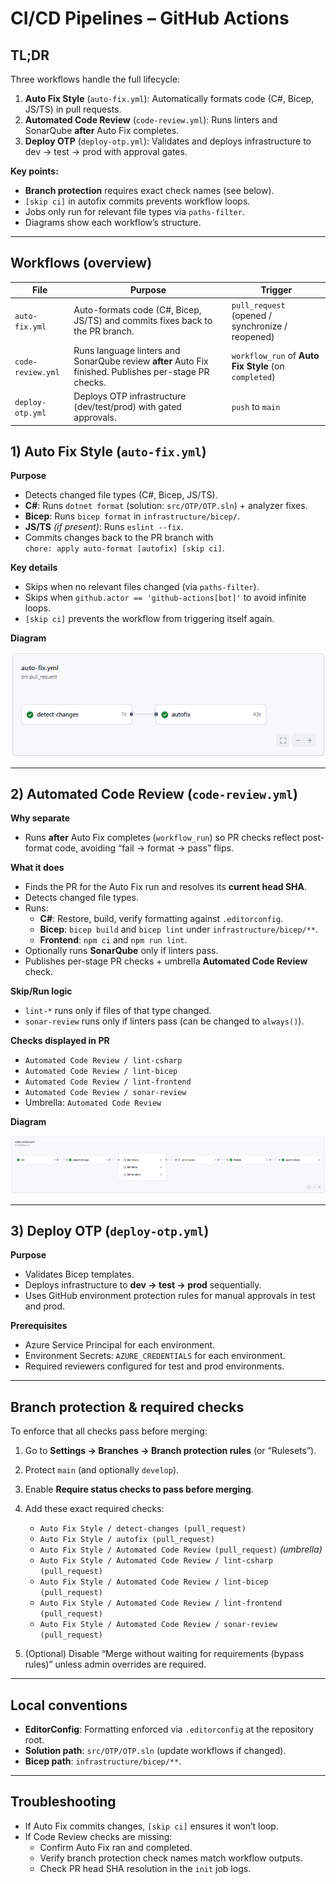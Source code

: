 # CI/CD Pipelines – GitHub Actions

## TL;DR
Three workflows handle the full lifecycle:
1. **Auto Fix Style** (`auto-fix.yml`): Automatically formats code (C#, Bicep, JS/TS) in pull requests.
2. **Automated Code Review** (`code-review.yml`): Runs linters and SonarQube **after** Auto Fix completes.
3. **Deploy OTP** (`deploy-otp.yml`): Validates and deploys infrastructure to dev → test → prod with approval gates.

**Key points:**
- **Branch protection** requires exact check names (see below).
- `[skip ci]` in autofix commits prevents workflow loops.
- Jobs only run for relevant file types via `paths-filter`.
- Diagrams show each workflow’s structure.

---

## Workflows (overview)

| File | Purpose | Trigger |
| --- | --- | --- |
| `auto-fix.yml` | Auto-formats code (C#, Bicep, JS/TS) and commits fixes back to the PR branch. | `pull_request` (opened / synchronize / reopened) |
| `code-review.yml` | Runs language linters and SonarQube review **after** Auto Fix finished. Publishes per-stage PR checks. | `workflow_run` of **Auto Fix Style** (on `completed`) |
| `deploy-otp.yml` | Deploys OTP infrastructure (dev/test/prod) with gated approvals. | `push` to `main` |

## 1) Auto Fix Style (`auto-fix.yml`)

**Purpose**
- Detects changed file types (C#, Bicep, JS/TS).
- **C#**: Runs `dotnet format` (solution: `src/OTP/OTP.sln`) + analyzer fixes.
- **Bicep**: Runs `bicep format` in `infrastructure/bicep/`.
- **JS/TS** *(if present)*: Runs `eslint --fix`.
- Commits changes back to the PR branch with  
  `chore: apply auto-format [autofix] [skip ci]`.

**Key details**
- Skips when no relevant files changed (via `paths-filter`).
- Skips when `github.actor == 'github-actions[bot]'` to avoid infinite loops.
- `[skip ci]` prevents the workflow from triggering itself again.

**Diagram**

![Auto Fix Style Workflow](./auto-fixture-diagram.png)

---

## 2) Automated Code Review (`code-review.yml`)

**Why separate**
- Runs **after** Auto Fix completes (`workflow_run`) so PR checks reflect post-format code, avoiding “fail → format → pass” flips.

**What it does**
- Finds the PR for the Auto Fix run and resolves its **current head SHA**.
- Detects changed file types.
- Runs:
  - **C#**: Restore, build, verify formatting against `.editorconfig`.
  - **Bicep**: `bicep build` and `bicep lint` under `infrastructure/bicep/**`.
  - **Frontend**: `npm ci` and `npm run lint`.
- Optionally runs **SonarQube** only if linters pass.
- Publishes per-stage PR checks + umbrella **Automated Code Review** check.

**Skip/Run logic**
- `lint-*` runs only if files of that type changed.
- `sonar-review` runs only if linters pass (can be changed to `always()`).

**Checks displayed in PR**
- `Automated Code Review / lint-csharp`
- `Automated Code Review / lint-bicep`
- `Automated Code Review / lint-frontend`
- `Automated Code Review / sonar-review`
- Umbrella: `Automated Code Review`

**Diagram**

![Automated Code Review Workflow](./code-review-diagram.png)

---

## 3) Deploy OTP (`deploy-otp.yml`)

**Purpose**
- Validates Bicep templates.
- Deploys infrastructure to **dev → test → prod** sequentially.
- Uses GitHub environment protection rules for manual approvals in test and prod.

**Prerequisites**
- Azure Service Principal for each environment.
- Environment Secrets: `AZURE_CREDENTIALS` for each environment.
- Required reviewers configured for test and prod environments.

---

## Branch protection & required checks

To enforce that all checks pass before merging:

1. Go to **Settings → Branches → Branch protection rules** (or “Rulesets”).
2. Protect `main` (and optionally `develop`).
3. Enable **Require status checks to pass before merging**.
4. Add these exact required checks:

   - `Auto Fix Style / detect-changes (pull_request)`
   - `Auto Fix Style / autofix (pull_request)`
   - `Auto Fix Style / Automated Code Review (pull_request)` *(umbrella)*
   - `Auto Fix Style / Automated Code Review / lint-csharp (pull_request)`
   - `Auto Fix Style / Automated Code Review / lint-bicep (pull_request)`
   - `Auto Fix Style / Automated Code Review / lint-frontend (pull_request)`
   - `Auto Fix Style / Automated Code Review / sonar-review (pull_request)`

5. (Optional) Disable “Merge without waiting for requirements (bypass rules)” unless admin overrides are required.

---

## Local conventions
- **EditorConfig**: Formatting enforced via `.editorconfig` at the repository root.
- **Solution path**: `src/OTP/OTP.sln` (update workflows if changed).
- **Bicep path**: `infrastructure/bicep/**`.

---

## Troubleshooting
- If Auto Fix commits changes, `[skip ci]` ensures it won’t loop.
- If Code Review checks are missing:
  - Confirm Auto Fix ran and completed.
  - Verify branch protection check names match workflow outputs.
  - Check PR head SHA resolution in the `init` job logs.
